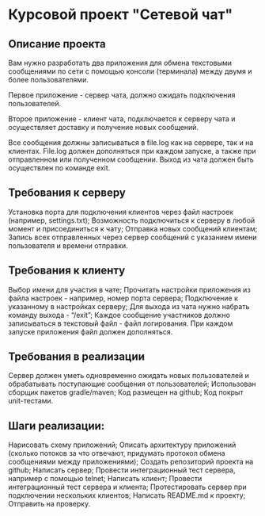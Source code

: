 # Курсовой проект "Сетевой чат"
## Описание проекта
Вам нужно разработать два приложения для обмена текстовыми сообщениями по сети с помощью консоли (терминала) между двумя и более пользователями.

Первое приложение - сервер чата, должно ожидать подключения пользователей.

Второе приложение - клиент чата, подключается к серверу чата и осуществляет доставку и получение новых сообщений.

Все сообщения должны записываться в file.log как на сервере, так и на клиентах. File.log должен дополняться при каждом запуске, а также при отправленном или полученном сообщении. Выход из чата должен быть осуществлен по команде exit.

## Требования к серверу
Установка порта для подключения клиентов через файл настроек (например, settings.txt);
Возможность подключиться к серверу в любой момент и присоединиться к чату;
Отправка новых сообщений клиентам;
Запись всех отправленных через сервер сообщений с указанием имени пользователя и времени отправки.
## Требования к клиенту
Выбор имени для участия в чате;
Прочитать настройки приложения из файла настроек - например, номер порта сервера;
Подключение к указанному в настройках серверу;
Для выхода из чата нужно набрать команду выхода - “/exit”;
Каждое сообщение участников должно записываться в текстовый файл - файл логирования. При каждом запуске приложения файл должен дополняться.
## Требования в реализации
Сервер должен уметь одновременно ожидать новых пользователей и обрабатывать поступающие сообщения от пользователей;
Использован сборщик пакетов gradle/maven;
Код размещен на github;
Код покрыт unit-тестами.
## Шаги реализации:
Нарисовать схему приложений;
Описать архитектуру приложений (сколько потоков за что отвечают, придумать протокол обмена сообщениями между приложениями);
Создать репозиторий проекта на github;
Написать сервер;
Провести интеграционный тест сервера, например с помощью telnet;
Написать клиент;
Провести интеграционный тест сервера и клиента;
Протестировать сервер при подключении нескольких клиентов;
Написать README.md к проекту;
Отправить на проверку.
